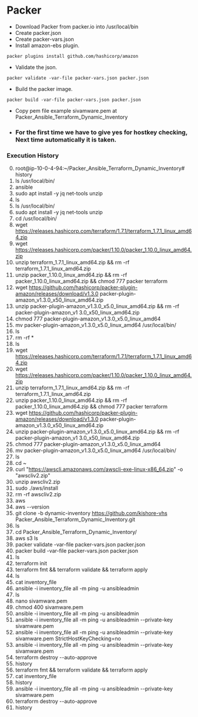 # Packer
- Download Packer from packer.io into /usr/local/bin
- Create packer.json
- Create packer-vars.json
- Install amazon-ebs plugin.
```
packer plugins install github.com/hashicorp/amazon
```
- Validate the json.
```
packer validate -var-file packer-vars.json packer.json
```
- Build the packer image.
```
packer build -var-file packer-vars.json packer.json
```
- Copy pem file example sivamware.pem at Packer_Ansible_Terraform_Dynamic_Inventory
- ### For the first time we have to give yes for hostkey checking, Next time automatically it is taken.
### Execution History
0. root@ip-10-0-4-94:~/Packer_Ansible_Terraform_Dynamic_Inventory# history
1.  ls /usr/local/bin/
2.  ansible
3.  sudo apt install -y jq net-tools unzip
4.  ls
5.  ls /usr/local/bin/
6.  sudo apt install -y jq net-tools unzip
7.  cd /usr/local/bin/
8.  wget https://releases.hashicorp.com/terraform/1.7.1/terraform_1.7.1_linux_amd64.zip
9.  wget https://releases.hashicorp.com/packer/1.10.0/packer_1.10.0_linux_amd64.zip
10.  unzip terraform_1.7.1_linux_amd64.zip && rm -rf terraform_1.7.1_linux_amd64.zip
11.  unzip packer_1.10.0_linux_amd64.zip && rm -rf packer_1.10.0_linux_amd64.zip && chmod 777    packer terraform
12.  wget https://github.com/hashicorp/packer-plugin-amazon/releases/download/v1.3.0 packer-plugin-amazon_v1.3.0_x50_linux_amd64.zip
13.  unzip packer-plugin-amazon_v1.3.0_x5.0_linux_amd64.zip && rm -rf packer-plugin-amazon_v1    3.0_x50_linux_amd64.zip
14.  chmod 777 packer-plugin-amazon_v1.3.0_x5.0_linux_amd64
15.  mv packer-plugin-amazon_v1.3.0_x5.0_linux_amd64 /usr/local/bin/
16.  ls
17.  rm -rf *
18.  ls
19.  wget https://releases.hashicorp.com/terraform/1.7.1/terraform_1.7.1_linux_amd64.zip
20.  wget https://releases.hashicorp.com/packer/1.10.0/packer_1.10.0_linux_amd64.zip
21.  unzip terraform_1.7.1_linux_amd64.zip && rm -rf terraform_1.7.1_linux_amd64.zip
22.  unzip packer_1.10.0_linux_amd64.zip && rm -rf packer_1.10.0_linux_amd64.zip && chmod 777    packer terraform
23.  wget https://github.com/hashicorp/packer-plugin-amazon/releases/download/v1.3.0 packer-plugin-amazon_v1.3.0_x50_linux_amd64.zip
24.  unzip packer-plugin-amazon_v1.3.0_x5.0_linux_amd64.zip && rm -rf packer-plugin-amazon_v1    3.0_x50_linux_amd64.zip
25.  chmod 777 packer-plugin-amazon_v1.3.0_x5.0_linux_amd64
26.  mv packer-plugin-amazon_v1.3.0_x5.0_linux_amd64 /usr/local/bin/
27.  ls
28.  cd ~
29.  curl "https://awscli.amazonaws.com/awscli-exe-linux-x86_64.zip" -o "awscliv2.zip"
30.  unzip awscliv2.zip
31.  sudo ./aws/install
32.  rm -rf awscliv2.zip
33.  aws
34.  aws --version
35.  git clone -b dynamic-inventory https://github.com/kishore-vhs   Packer_Ansible_Terraform_Dynamic_Inventory.git
36.  ls
37.  cd Packer_Ansible_Terraform_Dynamic_Inventory/
38.  aws s3 ls
39.  packer validate -var-file packer-vars.json packer.json
40.  packer build -var-file packer-vars.json packer.json
41.  ls
42.  terraform init
43.  terraform fmt && terraform validate && terraform apply
44.  ls
45.  cat inventory_file 
46.  ansible -i inventory_file all -m ping -u ansibleadmin
47.  ls
48.  nano sivamware.pem
49.  chmod 400 sivamware.pem 
50.  ansible -i inventory_file all -m ping -u ansibleadmin
51.  ansible -i inventory_file all -m ping -u ansibleadmin --private-key sivamware.pem 
52.  ansible -i inventory_file all -m ping -u ansibleadmin --private-key sivamware.pem   StrictHostKeyChecking=no
53.  ansible -i inventory_file all -m ping -u ansibleadmin --private-key sivamware.pem 
54.  terraform destroy --auto-approve
55.  history
56.  terraform fmt && terraform validate && terraform apply
57.  cat inventory_file 
58.  history
59.  ansible -i inventory_file all -m ping -u ansibleadmin --private-key sivamware.pem 
60.  terraform destroy --auto-approve
61.  history